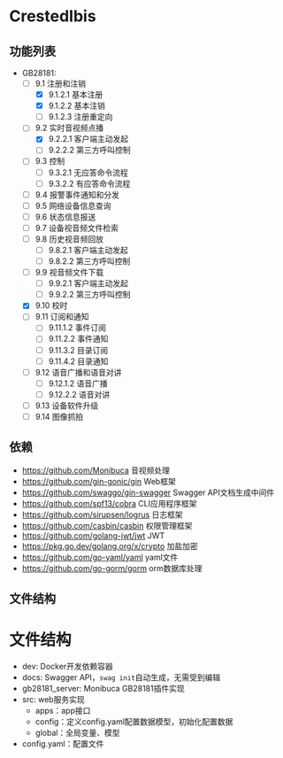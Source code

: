 # CrestedIbis

## 功能列表

- GB28181:
    - [ ] 9.1 注册和注销
        - [x] 9.1.2.1 基本注册
        - [x] 9.1.2.2 基本注销
        - [ ] 9.1.2.3 注册重定向
    - [ ] 9.2 实时音视频点播
        - [x] 9.2.2.1 客户端主动发起
        - [ ] 9.2.2.2 第三方呼叫控制
    - [ ] 9.3 控制
        - [ ] 9.3.2.1 无应答命令流程
        - [ ] 9.3.2.2 有应答命令流程
    - [ ] 9.4 报警事件通知和分发
    - [ ] 9.5 网络设备信息查询
    - [ ] 9.6 状态信息报送
    - [ ] 9.7 设备视音频文件检索
    - [ ] 9.8 历史视音频回放
        - [ ] 9.8.2.1 客户端主动发起
        - [ ] 9.8.2.2 第三方呼叫控制
    - [ ] 9.9 视音频文件下载
        - [ ] 9.9.2.1 客户端主动发起
        - [ ] 9.9.2.2 第三方呼叫控制
    - [x] 9.10 校时
    - [ ] 9.11 订阅和通知
        - [ ] 9.11.1.2 事件订阅
        - [ ] 9.11.2.2 事件通知
        - [ ] 9.11.3.2 目录订阅
        - [ ] 9.11.4.2 目录通知
    - [ ] 9.12 语音广播和语音对讲
        - [ ] 9.12.1.2 语音广播
        - [ ] 9.12.2.2 语音对讲
    - [ ] 9.13 设备软件升级
    - [ ] 9.14 图像抓拍

## 依赖

- https://github.com/Monibuca 音视频处理
- https://github.com/gin-gonic/gin Web框架
- https://github.com/swaggo/gin-swagger Swagger API文档生成中间件
- https://github.com/spf13/cobra CLI应用程序框架
- https://github.com/sirupsen/logrus 日志框架
- https://github.com/casbin/casbin 权限管理框架
- https://github.com/golang-jwt/jwt JWT
- https://pkg.go.dev/golang.org/x/crypto 加盐加密
- https://github.com/go-yaml/yaml yaml文件
- https://github.com/go-gorm/gorm orm数据库处理

## 文件结构

# 文件结构

- dev: Docker开发依赖容器
- docs: Swagger API，`swag init`自动生成，无需受到编辑
- gb28181_server: Monibuca GB28181插件实现
- src: web服务实现
    - apps：app接口
    - config：定义config.yaml配置数据模型，初始化配置数据
    - global：全局变量、模型
- config.yaml：配置文件
